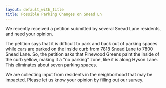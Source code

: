 ```yaml
---
layout: default_with_title
title: Possible Parking Changes on Snead Ln
---
```


We recently received a petition submitted by several Snead Lane residents, and need your opinion.  
 
The petition says that it is difficult to park and back out of parking spaces while cars are parked on the inside curb from 7818 Snead Lane to 7800 Snead Lane. So, the petition asks that Pinewood Greens paint the inside of the curb yellow, making it a "no parking" zone, like it is along Hyson Lane. This eliminates about seven parking spaces.  
 
We are collecting input from residents in the neighborhood that may be impacted.  Please let us know your opinion by filling out our [survey](https://docs.google.com/forms/d/e/1FAIpQLSe8YUpiQsqPU2rw5axBuIRNmXC4CnGXxGqiKYFEhBRy6Iw8mg/viewform?usp=sf_link).
